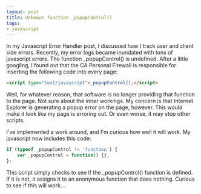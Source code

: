 ```yaml
---
layout: post
title: Unknown function _popupControl()
tags:
- javascript
---
```


In my Javascript Error Handler post, I discussed how I track user and client side errors.  Recently, my error logs became inundated with tons of javascript errors.  The function _popupControl() is undefined.  After a little googling, I found out that the CA Personal Firewall is responsible for inserting the following code into every page:

```html
<script type="text/javascript">_popupControl();</script>
```

Well, for whatever reason, that software is no longer providing that function to the page.  Not sure about the inner workings.  My concern is that Internet Explorer is generating a popup error on the page, however.  This would make it look like my page is erroring out.  Or even worse, it may stop other scripts.

I've implemented a work around, and I'm curious how well it will work.  My javascript now includes this code:

```javascript
if (typeof _popupControl != 'function') {
    var _popupControl = function() {};
};
```
    

This script simply checks to see if the _popupControl() function is defined.  If it is not, it assigns it to an anonymous function that does nothing.  Curious to see if this will work...
